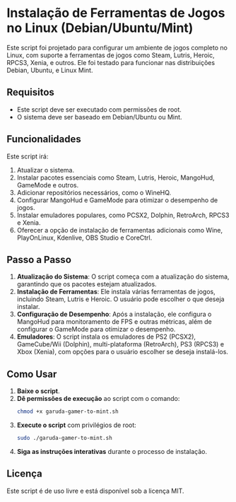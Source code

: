 # Instalação de Ferramentas de Jogos no Linux (Debian/Ubuntu/Mint)

Este script foi projetado para configurar um ambiente de jogos completo no Linux, com suporte a ferramentas de jogos como Steam, Lutris, Heroic, RPCS3, Xenia, e outros. Ele foi testado para funcionar nas distribuições Debian, Ubuntu, e Linux Mint.

## Requisitos
- Este script deve ser executado com permissões de root.
- O sistema deve ser baseado em Debian/Ubuntu ou Mint.
  
## Funcionalidades
Este script irá:
1. Atualizar o sistema.
2. Instalar pacotes essenciais como Steam, Lutris, Heroic, MangoHud, GameMode e outros.
3. Adicionar repositórios necessários, como o WineHQ.
4. Configurar MangoHud e GameMode para otimizar o desempenho de jogos.
5. Instalar emuladores populares, como PCSX2, Dolphin, RetroArch, RPCS3 e Xenia.
6. Oferecer a opção de instalação de ferramentas adicionais como Wine, PlayOnLinux, Kdenlive, OBS Studio e CoreCtrl.

## Passo a Passo
1. **Atualização do Sistema**: O script começa com a atualização do sistema, garantindo que os pacotes estejam atualizados.
2. **Instalação de Ferramentas**: Ele instala várias ferramentas de jogos, incluindo Steam, Lutris e Heroic. O usuário pode escolher o que deseja instalar.
3. **Configuração de Desempenho**: Após a instalação, ele configura o MangoHud para monitoramento de FPS e outras métricas, além de configurar o GameMode para otimizar o desempenho.
4. **Emuladores**: O script instala os emuladores de PS2 (PCSX2), GameCube/Wii (Dolphin), multi-plataforma (RetroArch), PS3 (RPCS3) e Xbox (Xenia), com opções para o usuário escolher se deseja instalá-los.

## Como Usar
1. **Baixe o script**.
2. **Dê permissões de execução** ao script com o comando:
   ```bash
   chmod +x garuda-gamer-to-mint.sh
   ```
3. **Execute o script** com privilégios de root:
   ```bash
   sudo ./garuda-gamer-to-mint.sh
   ```
4. **Siga as instruções interativas** durante o processo de instalação.

## Licença
Este script é de uso livre e está disponível sob a licença MIT.
